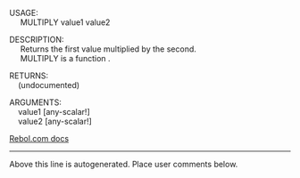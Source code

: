 USAGE:  
&nbsp;&nbsp;&nbsp;&nbsp;&nbsp;MULTIPLY&nbsp;value1&nbsp;value2&nbsp;  
  
DESCRIPTION:  
&nbsp;&nbsp;&nbsp;&nbsp;&nbsp;Returns&nbsp;the&nbsp;first&nbsp;value&nbsp;multiplied&nbsp;by&nbsp;the&nbsp;second.  
&nbsp;&nbsp;&nbsp;&nbsp;&nbsp;MULTIPLY&nbsp;is&nbsp;a&nbsp;function&nbsp;.  
  
RETURNS:  
&nbsp;&nbsp;&nbsp;&nbsp;(undocumented)  
  
ARGUMENTS:  
&nbsp;&nbsp;&nbsp;&nbsp;value1&nbsp;[any-scalar!]  
&nbsp;&nbsp;&nbsp;&nbsp;value2&nbsp;[any-scalar!]  

[Rebol.com docs](http://www.rebol.com/r3/docs/functions/multiply.html)
___
Above this line is autogenerated. Place user comments below.
